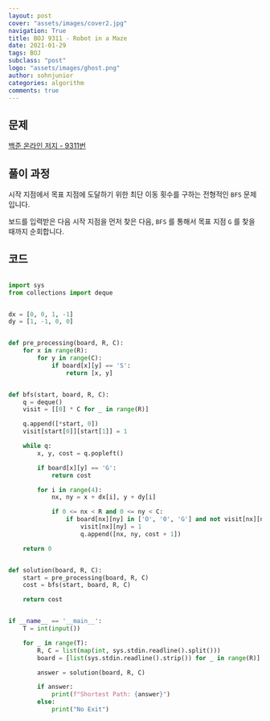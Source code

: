 ```yaml
---
layout: post
cover: "assets/images/cover2.jpg"
navigation: True
title: BOJ 9311 - Robot in a Maze
date: 2021-01-29
tags: BOJ
subclass: "post"
logo: "assets/images/ghost.png"
author: sohnjunior
categories: algorithm
comments: true
---
```


## 문제

[백준 온라인 저지 - 9311번](https://www.acmicpc.net/problem/9311)

## 풀이 과정

시작 지점에서 목표 지점에 도달하기 위한 최단 이동 횟수를 구하는 전형적인 `BFS` 문제입니다.

보드를 입력받은 다음 시작 지점을 먼저 찾은 다음, `BFS` 를 통해서 목표 지점 `G` 를 찾을 때까지 순회합니다.

## 코드

```python

import sys
from collections import deque


dx = [0, 0, 1, -1]
dy = [1, -1, 0, 0]


def pre_processing(board, R, C):
    for x in range(R):
        for y in range(C):
            if board[x][y] == 'S':
                return [x, y]


def bfs(start, board, R, C):
    q = deque()
    visit = [[0] * C for _ in range(R)]

    q.append([*start, 0])
    visit[start[0]][start[1]] = 1

    while q:
        x, y, cost = q.popleft()

        if board[x][y] == 'G':
            return cost

        for i in range(4):
            nx, ny = x + dx[i], y + dy[i]

            if 0 <= nx < R and 0 <= ny < C:
                if board[nx][ny] in ['O', '0', 'G'] and not visit[nx][ny]:
                    visit[nx][ny] = 1
                    q.append([nx, ny, cost + 1])

    return 0


def solution(board, R, C):
    start = pre_processing(board, R, C)
    cost = bfs(start, board, R, C)

    return cost


if __name__ == '__main__':
    T = int(input())

    for _ in range(T):
        R, C = list(map(int, sys.stdin.readline().split()))
        board = [list(sys.stdin.readline().strip()) for _ in range(R)]

        answer = solution(board, R, C)

        if answer:
            print(f"Shortest Path: {answer}")
        else:
            print("No Exit")

```
